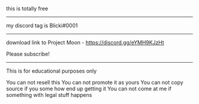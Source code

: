 this is totally free 

---------------------------------------------------------------------------------------------

my discord tag is Blicki#0001

---------------------------------------------------------------------------------------------

download link to Project Moon - https://discord.gg/eYMH9KJzHt

Please subscribe!

---------------------------------------------------------------------------------------------

This is for educational purposes only

You can not resell this
You can not promote it as yours
You can not copy source if you some how end up getting it
You can not come at me if something with legal stuff happens
